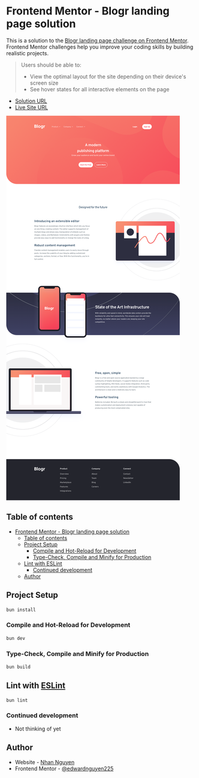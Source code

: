 # Frontend Mentor - Blogr landing page solution

This is a solution to the [Blogr landing page challenge on Frontend Mentor](https://www.frontendmentor.io/challenges/blogr-landing-page-EX2RLAApP). Frontend Mentor challenges help you improve your coding skills by building realistic projects.

> Users should be able to:
>
> - View the optimal layout for the site depending on their device's screen size
> - See hover states for all interactive elements on the page

- [Solution URL](https://github.com/edwardnguyen225/frontendmentor-blogr)
- [Live Site URL](https://blogr.trinhan.xyz/)

![](./screenshot.png)


## Table of contents

- [Frontend Mentor - Blogr landing page solution](#frontend-mentor---blogr-landing-page-solution)
  - [Table of contents](#table-of-contents)
  - [Project Setup](#project-setup)
    - [Compile and Hot-Reload for Development](#compile-and-hot-reload-for-development)
    - [Type-Check, Compile and Minify for Production](#type-check-compile-and-minify-for-production)
  - [Lint with ESLint](#lint-with-eslint)
    - [Continued development](#continued-development)
  - [Author](#author)

## Project Setup

```sh
bun install
```

### Compile and Hot-Reload for Development

```sh
bun dev
```

### Type-Check, Compile and Minify for Production

```sh
bun build
```

## Lint with [ESLint](https://eslint.org/)

```sh
bun lint
```

### Continued development

- Not thinking of yet

## Author

- Website - [Nhan Nguyen](https://trinhan.xyz)
- Frontend Mentor - [@edwardnguyen225](https://www.frontendmentor.io/profile/edwardnguyen225)
